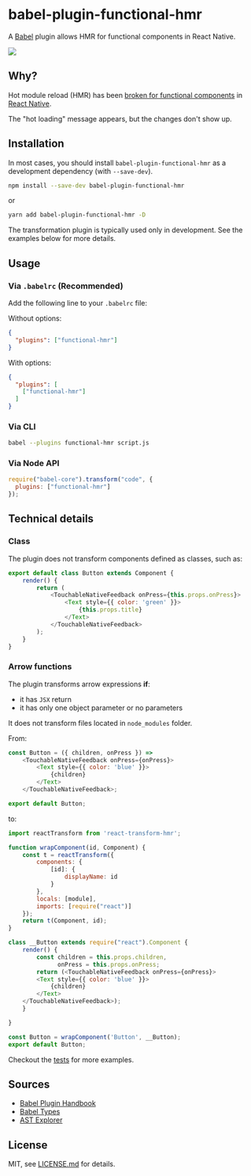 # babel-plugin-functional-hmr

A [Babel](http://babeljs.io) plugin allows HMR for functional components in React Native.

![](https://github.com/bvic23/babel-plugin-functional-hmr/blob/master/demo.gif)

## Why?

Hot module reload (HMR) has been [broken for functional components](https://github.com/facebook/react-native/issues/8465) in [React Native](http://www.reactnative.com). 

The "hot loading" message appears, but the changes don't show up.


## Installation

In most cases, you should install `babel-plugin-functional-hmr` as a development dependency (with `--save-dev`).

```sh
npm install --save-dev babel-plugin-functional-hmr
```

or 

```sh
yarn add babel-plugin-functional-hmr -D
```

The transformation plugin is typically used only in development. See the examples below for more details.

## Usage

### Via `.babelrc` (Recommended)

Add the following line to your `.babelrc` file:

Without options:

```json
{
  "plugins": ["functional-hmr"]
}
```

With options:

```json
{
  "plugins": [
    ["functional-hmr"]
  ]
}
```

### Via CLI

```sh
babel --plugins functional-hmr script.js
```

### Via Node API

```js
require("babel-core").transform("code", {
  plugins: ["functional-hmr"]
});
```

## Technical details

### Class
The plugin does not transform components defined as classes, such as: 

```js
export default class Button extends Component {
    render() {
        return (
            <TouchableNativeFeedback onPress={this.props.onPress}>
                <Text style={{ color: 'green' }}>
                    {this.props.title}
                </Text>
            </TouchableNativeFeedback>
        );
    }
}
```

### Arrow functions
The plugin transforms arrow expressions **if**:

- it has `JSX` return
- it has only one object parameter or no parameters

It does not transform files located in `node_modules` folder.

From:

```js
const Button = ({ children, onPress }) =>
    <TouchableNativeFeedback onPress={onPress}>
        <Text style={{ color: 'blue' }}>
            {children}
        </Text>
    </TouchableNativeFeedback>;

export default Button;
```

to:

```js
import reactTransform from 'react-transform-hmr';

function wrapComponent(id, Component) {
    const t = reactTransform({
        components: {
            [id]: {
                displayName: id
            }
        },
        locals: [module],
        imports: [require("react")]
    });
    return t(Component, id);
}

class __Button extends require("react").Component {
    render() {
        const children = this.props.children,
              onPress = this.props.onPress;
        return (<TouchableNativeFeedback onPress={onPress}>
        <Text style={{ color: 'blue' }}>
            {children}
        </Text>
    </TouchableNativeFeedback>);
    }

}

const Button = wrapComponent('Button', __Button);
export default Button;
```

Checkout the [tests](https://github.com/bvic23/babel-plugin-functional-hmr/blob/master/lib/__tests__/plugin.test.js) for more examples.


## Sources

- [Babel Plugin Handbook](https://github.com/babel/babel/tree/master/packages/babel-types#babel-types)
- [Babel Types](https://github.com/babel/babel/tree/master/packages/babel-types#babel-types)
- [AST Explorer](https://astexplorer.net)

## License

MIT, see [LICENSE.md](/LICENSE.md) for details.

